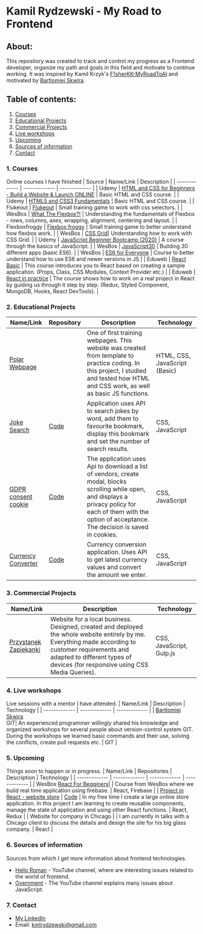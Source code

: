 # Kamil Rydzewski - My Road to Frontend
## About:
 This repository was created to track and control my progress as a Frontend developer, organize my path and goals in this field and motivate to continue working. It was inspired by Kamil Krzyk's [F1sherKK-MyRoadToAI](https://github.com/FisherKK/F1sherKK-MyRoadToAI) and motivated by [Bartlomiej Skwira](https://github.com/BartlomiejSkwira).
## Table of contents:
1. [Courses](https://github.com/KamilRydzewski/MyRoadToFrontend#1-courses)
2. [Educational Projects](https://github.com/KamilRydzewski/MyRoadToFrontend#2-educational-projects)
3. [Commercial Projects](https://github.com/KamilRydzewski/MyRoadToFrontend#3-commercial-projects)
4. [Live workshops](https://github.com/KamilRydzewski/MyRoadToFrontend#4-live-workshops)
5. [Upcoming](https://github.com/KamilRydzewski/MyRoadToFrontend#5-upcoming)
6. [Sources of information](https://github.com/KamilRydzewski/MyRoadToFrontend#6-sources-of-information)
7. [Contact](https://github.com/KamilRydzewski/MyRoadToFrontend#7-contact)

### 1. Courses
Online courses I have finished
| Source  | Name/Link | Description |
| ------------- | ------------- | ------------- |
| Udemy  | [HTML and CSS for Beginners<br/> - Build a Website & Launch ONLINE](https://www.udemy.com/course/html-and-css-for-beginners-crash-course-learn-fast-easy/)  | Basic HTML and CSS course.  |
| Udemy  | [HTML5 and CSS3 Fundamentals](https://www.udemy.com/course/html5-fundamentals-for-beginners/) | Basic HTML and CSS course.  |
| Flukeout | [Flukeout](https://flukeout.github.io/) | Small training game to work with css selectors. |
| WesBos | [What The Flexbox?!](https://flexbox.io/) | Understanding the fundamentals of Flexbox - rows, columns, axes, wrapping, alignment, centering and layout. |
| Flexboxfroggy | [Flexbox froggy](http://flexboxfroggy.com/) | Small training game to better understand how flexbox work. |
| WesBos | [CSS Grid](https://cssgrid.io/)| Understanding how to work with CSS Grid. |
| Udemy | [JavaScript Beginner Bootcamp (2020)](https://www.udemy.com/course/javascript-the-basics-for-beginners/) | A course through the basics of JavaScript.  |
| WesBos | [JavaScript30](https://javascript30.com/) | Building 30 different apps (basic ES6). |
| WesBos | [ES6 for Everyone](https://es6.io/) | Course to better understand how to use ES6 and newer versions in JS |
| Eduweb | [React Basic](https://eduweb.pl/programowanie-i-www/reactjs/react-od-podstaw) | This course introduces you to React based on creating a sample application. (Props, Class, CSS Modules, Context Provider etc.) |
| Eduweb | [React in practice](https://eduweb.pl/programowanie-i-www/reactjs/react-w-praktyce) | The course shows how to work on a real project in React by guiding us through it step by step. (Redux, Styled Component, MongoDB, Hooks, React DevTools). |
### 2. Educational Projects
| Name/Link | Repository |Description | Technology |
| ------------- | ------------- | ------------- | ------------- | 
| [Polar Webpage](https://kamilrydzewski.github.io/Polar-Web---training-webpage/) |  | One of first training webpages. This website was created from template to practice coding. In this project, I studied and tested how HTML and CSS work, as well as basic JS functions. | HTML, CSS, JavaScript (Basic) |
| [Joke Search](https://kamilrydzewski.github.io/Joke-Search/) | [Code](https://github.com/KamilRydzewski/Joke-Search) | Application uses API to search jokes by word, add them to favourite bookmark, display this bookmark and set the number of search results. | CSS, JavaScript | 
| [GDPR consent cookie](https://kamilrydzewski.github.io/GDPR-consent--cookie-project/) | [Code](https://github.com/KamilRydzewski/GDPR-consent--cookie-project) | The application uses Api to download a list of vendors, create modal, blocks scrolling while open,  and displays a privacy policy for each of them with the option of acceptance. The decision is saved in cookies. | CSS, JavaScript | 
| [Currency Converter](https://kamilrydzewski.github.io/Currency-Converter/)| [Code](https://github.com/KamilRydzewski/Currency-Converter) |Currency conversion application. Uses API to get latest currency values and convert the amount we enter. | CSS, JavaScript | 
### 3. Commercial Projects
| Name/Link | Description | Technology |
| ------------- | ------------- | ------------- | 
| [Przystanek Zapiekanki](http://przystanekzapiekanki.pl) | Website for a local business. Designed, created and deployed the whole website entirely by me. Everything made according to customer requirements and adapted to different types of devices (for responsive using CSS Media Queries). | CSS, JavaScript, Gulp.js |
### 4. Live workshops
Live sessions with a mentor I have attended.
| Name/Link | Description | Technology |
| ------------- | ------------- | ------------- | 
| [Bartlomiej Skwira](https://github.com/BartlomiejSkwira)<br>GIT| An experienced programmer willingly shared his knowledge and organized workshops for several people about version-control system GIT. During the workshops we learned basic commands and their use, solving the conflicts, create pull requests etc. | GIT |
### 5. Upcoming
Things soon to happen or in progress.
| Name/Link | Repositories | Description | Technology |
| ------------- | ------------- | ------------- | ------------- | 
| WesBos [React For Begginers](https://reactforbeginners.com/)|  | Course from WesBos where we build real time application using firebase. | React, Firebase |
| [Project in React - website store](https://fengo-web.netlify.app/) | [Code](https://github.com/KamilRydzewski/fengo-web---online-shop) | In my free time I create a large online store application. In this project I am learning to create reusable components, manage the state of application and using other React functions. | React, Redux |
| Website for company in Chicago |  | I am currently in talks with a Chicago client to discuss the details and design the site for his big glass company. | React |
### 6. Sources of information 
Sources from which I get more information about frontend technologies.
* [Hello Roman](https://www.youtube.com/channel/UCq8XmOMtrUCb8FcFHQEd8_g) - YouTube channel, where are interesting issues related to the world of frontend.
* [Overnment](https://www.youtube.com/channel/UC_MIaHmSkt9JHNZfQ_gUmrg) - The YouTube channel explains many issues about JavaScript.
### 7. Contact
* [My LinkedIn](https://www.linkedin.com/in/kamil-rydzewski/)</br>
* Email: kmlrydzewski@gmail.com
